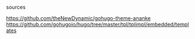 sources

https://github.com/theNewDynamic/gohugo-theme-ananke
https://github.com/gohugoio/hugo/tree/master/tpl/tplimpl/embedded/templates
